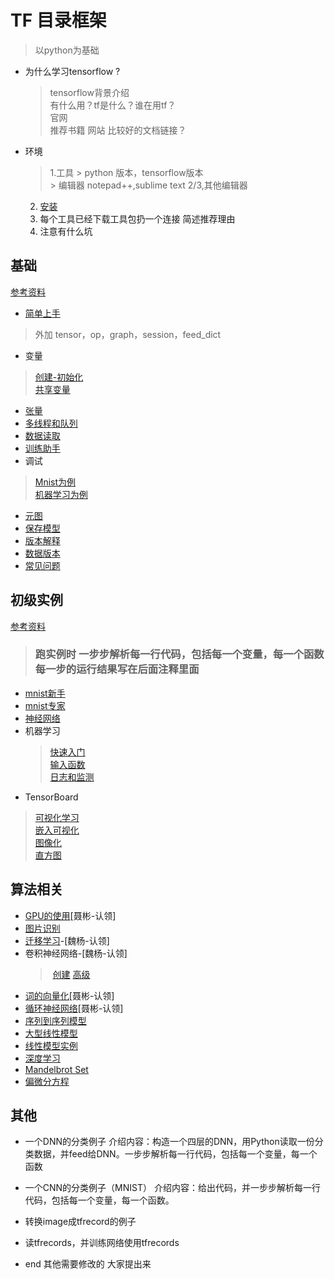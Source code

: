 # TF 目录框架
> 以python为基础
- 为什么学习tensorflow ?
	> tensorflow背景介绍   
	> 有什么用？tf是什么？谁在用tf？   
	> 官网   
	> 推荐书籍 网站   比较好的文档链接？
- 环境
	> 1.工具
		>  python 版本，tensorflow版本   
		>  编辑器 notepad++,sublime text 2/3,其他编辑器  
	2. [安装 ](https://www.tensorflow.org/install/)       
	3. 每个工具已经下载工具包扔一个连接 简述推荐理由   
	4. 注意有什么坑
## 基础
[参考资料](https://www.tensorflow.org/programmers_guide)

- [简单上手](https://www.tensorflow.org/get_started/get_started)
> 外加 tensor，op，graph，session，feed_dict
- 变量
> [创建-初始化](https://www.tensorflow.org/programmers_guide/variables)  
> [共享变量](https://www.tensorflow.org/programmers_guide/variable_scope)
- [张量](https://www.tensorflow.org/programmers_guide/dims_types)
- [多线程和队列](https://www.tensorflow.org/programmers_guide/threading_and_queues)
- [数据读取](https://www.tensorflow.org/programmers_guide/reading_data)
- [训练助手](https://www.tensorflow.org/programmers_guide/supervisor)
- 调试
> [Mnist为例](https://www.tensorflow.org/programmers_guide/debugger)  
> [机器学习为例](https://www.tensorflow.org/programmers_guide/tfdbg-tflearn)
- [元图](https://www.tensorflow.org/programmers_guide/meta_graph)
- [保存模型](https://www.tensorflow.org/programmers_guide/saved_model_cli)
- [版本解释](https://www.tensorflow.org/programmers_guide/version_semantics)
- [数据版本](https://www.tensorflow.org/programmers_guide/data_versions)
- [常见问题](https://www.tensorflow.org/programmers_guide/faq)
## 初级实例
[参考资料](https://www.tensorflow.org/get_started)
> ### 跑实例时 一步步解析每一行代码，包括每一个变量，每一个函数 每一步的运行结果写在后面注释里面 
- [mnist新手](https://www.tensorflow.org/get_started/mnist/beginners)
- [mnist专家](https://www.tensorflow.org/get_started/mnist/pros)
- [神经网络](https://www.tensorflow.org/get_started/mnist/mechanics)
- 机器学习
	> [快速入门](https://www.tensorflow.org/get_started/tflearn)  
	> [输入函数](https://www.tensorflow.org/get_started/input_fn)  
	> [日志和监测](https://www.tensorflow.org/get_started/monitors)
- TensorBoard 
> [可视化学习](https://www.tensorflow.org/get_started/summaries_and_tensorboard)  
> [嵌入可视化](https://www.tensorflow.org/get_started/embedding_viz)   
> [图像化](https://www.tensorflow.org/get_started/graph_viz)   
> [直方图](https://www.tensorflow.org/get_started/tensorboard_histograms)
## 算法相关
- [GPU的使用](https://www.tensorflow.org/tutorials/using_gpu)[聂彬-认领]
- [图片识别](https://www.tensorflow.org/tutorials/image_recognition)
- [迁移学习](https://www.tensorflow.org/tutorials/image_retraining)-[魏杨-认领]
- 卷积神经网络-[魏杨-认领]
	>  [创建](https://www.tensorflow.org/tutorials/layers) 
	>  [高级](https://www.tensorflow.org/tutorials/deep_cnn)
- [词的向量化](https://www.tensorflow.org/tutorials/word2vec)[聂彬-认领]
- [循环神经网络](https://www.tensorflow.org/tutorials/recurrent)[聂彬-认领]  
- [序列到序列模型](https://www.tensorflow.org/tutorials/seq2seq)
- [大型线性模型](https://www.tensorflow.org/tutorials/linear)
- [线性模型实例](https://www.tensorflow.org/tutorials/wide)
- [深度学习](https://www.tensorflow.org/tutorials/wide_and_deep)
- [Mandelbrot Set](https://www.tensorflow.org/tutorials/mandelbrot)	
- [偏微分方程](https://www.tensorflow.org/tutorials/pdes)
## 其他
- 一个DNN的分类例子
介绍内容：构造一个四层的DNN，用Python读取一份分类数据，并feed给DNN。一步步解析每一行代码，包括每一个变量，每一个函数
- 一个CNN的分类例子（MNIST）
介绍内容：给出代码，并一步步解析每一行代码，包括每一个变量，每一个函数。
- 转换image成tfrecord的例子
- 读tfrecords，并训练网络使用tfrecords










- end 其他需要修改的 大家提出来

